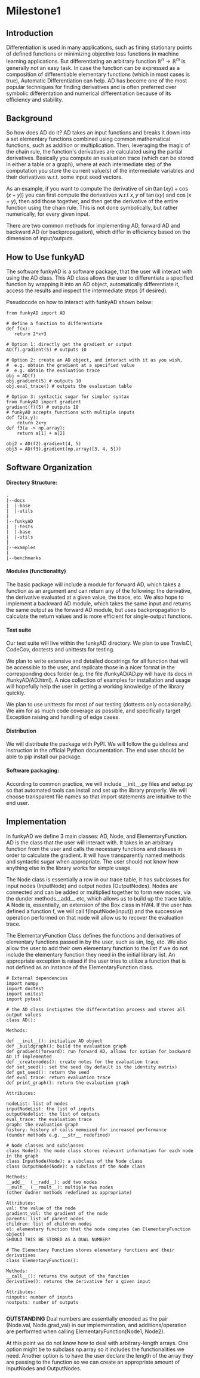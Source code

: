 # Milestone1

## Introduction
Differentiation is used in many applications, such as fining stationary points of defined functions or minimizing objective loss functions in machine learning applications. But differentiating an arbitrary function $\mathbb{R}^n \rightarrow \mathbb{R}^m$ is generally not an easy task. In case the function can be expressed as a composition of differentiable elementary functions (which in most cases is true), Automatic Differentiation can help. AD has become one of the most popular techniques for finding derivatives and is often preferred over symbolic differentation and numerical differentiation because of its efficiency and stability.
 
## Background
So how does AD do it? AD takes an input functions and breaks it down into a set elementary functions combined using common mathematical functions, such as addition or multiplication. Then, leveraging the magic of the chain rule, the function's derivatives are calculated using the partial derivatives. Basically you compute an evaluation trace (which can be stored in either a table or a graph), where at each intermediate step of the computation you store the current value(s) of the intermediate variables and their derivatives w.r.t. some input seed vectors. 

As an example, if you want to compute the derivative of $\sin(\tan(xy) + \cos(x + y))$ you can first compute the derivatives w.r.t $x,y$ of $\tan(xy)$ and $\cos(x + y)$, then add those together, and then get the derivative of the entire function using the chain rule. This is not done symbolically, but rather numerically, for every given input.

There are two common methods for implementing AD, forward AD and backward AD (or backpropagation), which differ in efficiency based on the dimension of input/outputs. 

## How to Use funkyAD

The software funkyAD is a software package, that the user will interact with using the AD class. This AD class allows the user to differentiate a specified function by wrapping it into an AD object, automatically differentiate it, access the results and inspect the intermediate steps (if desired).

Pseudocode on how to interact with funkyAD shown below: 
```
from funkyAD import AD

# define a function to differentiate 
def f(x):
   return 2*x+3
   
# Option 1: directly get the gradient or output 
AD(f).gradient(5) # outputs 10

# Option 2: create an AD object, and interact with it as you wish, 
#  e.g. obtain the gradient at a specified value
#  e.g. obtain the evaluation trace
obj = AD(f)
obj.gradient(5) # outputs 10
obj.eval_trace() # outputs the evaluation table

# Option 3: syntactic sugar for simpler syntax
from funkyAD import gradient
gradient(f)(5) # outputs 10
# funkyAD accepts functions with multiple inputs
def f2(x,y):
    return 2x+y
def f3(a -> np.array):
	return a[1] + a[2]

obj2 = AD(f2).gradient(4, 5)
obj3 = AD(f3).gradient(np.array([3, 4, 5]))

```

## Software Organization

#### Directory Structure: 
```
.
|--docs
|  |-base
|  |-utils
|
|--funkyAD
|  |-tests
|  |-base
|  |-utils
|
|--examples
|
|--benchmarks
```
#### Modules (functionality)

The basic package will include a module for forward AD, which takes a function as an argument and
can return any of the following: the derivative, the derivative evaluated at a given value, the trace, etc. We also hope to implement a backward AD module, which takes the same input and returns the same output as the forward AD module, but uses backpropagation to calculate the return values and is more efficient for single-output functions.

#### Test suite
Our test suite will live within the funkyAD directory. We plan to use TravisCI, CodeCov, doctests and unittests for testing. 

We plan to write extensive and detailed docstrings for all function that will be accessible to the user, and replicate those in a nicer format in the corresponding docs folder (e.g. the file /funkyAD/AD.py will have its docs in /funkyAD/AD.html). A nice collection of examples for installation and usage will hopefully help the user in getting a working knowledge of the library quickly.

We plan to use unittests for most of our testing (dottests only occasionally). We aim for as much code coverage as possible, and specifically target Exception raising and handling of edge cases.

#### Distribution
We will distribute the package with PyPI. We will follow the guidelines and instruction in the official Python documentation. The end user should be able to pip install our package.

#### Software packaging: 
According to common practice, we will include \_\_init\_\_.py files and setup.py so that automated tools can install and set up the library properly. We will choose transparent file names so that import statements are intuitive to the end user.

## Implementation

In funkyAD we define 3 main classes: AD, Node, and ElementaryFunction. AD is the class that the user will interact with. It takes in an arbitrary function from the user and calls the necessary functions and classes in order to calculate the gradient. It will have transparently named methods and syntactic sugar when appropriate. The user should not know how anything else in the library works for simple usage.

The Node class is essentially a row in our trace table, it has subclasses for input nodes (InputNode) and output nodes (OutputNodes). Nodes are connected and can be added or multiplied together to form new nodes, via the dunder methods\_\_add\_\_ etc, which allows us to build up the trace table. A Node is, essentially, an extension of the Box class in HW4. If the user has defined a function f, we will call f(InputNode(input)) and the successive operation performed on that node will allow us to recover the evaluation trace.

The ElementaryFunction Class defines the functions and derivatives of elementary functions passed in by the user, such as sin, log, etc. We also allow the user to add their own elementary function to the list if we do not include the elementary function they need in the initial library list. An appropriate exception is raised if the user tries to utilize a function that is not defined as an instance of the ElementaryFunction class.

```
# External dependencies
import numpy
import doctest
import unitest
import pytest

# the AD class instigates the differentation process and stores all output values
class AD():

Methods:
 
def __init__(): initialize AD object 
def _buildgraph(): build the evaluation graph
def gradient(forward): run forward AD, allows for option for backward AD if implemented
def _createnodes(): create notes for the evaluation trace
def set_seed(): set the seed (by default is the identity matrix)
def get_seed(): return the seed
def eval_trace: return evaluation trace  
def print_graph(): return the evaluation graph   

Attributes: 

nodeList: list of nodes
inputNodeList: the list of inputs
outputNodelist: the list of outputs
eval_trace: the evaluation trace   
graph: the evaluation graph 
history: history of calls memoized for increased performance
(dunder methods e.g. __str__ redefined)

# Node classes and subclasses 
class Node(): the node class stores relevant information for each node in the graph
class InputNode(Node): a subclass of the Node class
class OutputNode(Node): a subclass of the Node class

Methods:
__add__  (__radd__): add two nodes
__mult__ (__rmult__): multiple two nodes
(other dudner methods redefined as appropriate)

Attributes:   
val: the value of the node   
gradient_val: the gradient of the node
parents: list of parent nodes
children: list of children nodes
el: elementary function that the node computes (an ElementaryFunction object)
SHOULD THIS BE STORED AS A DUAL NUMBER?

# The Elementary Function stores elementary functions and their derivatives
class ElementaryFunction(): 

Methods:
__call__(): returns the output of the function
derivative(): returns the derivative for a given input

Attributes: 
ninputs: number of inputs  
noutputs: number of outputs 


```

**OUTSTANDING**
Dual numbers are essentially encoded as the pair (Node.val, Node.grad_val) in our implementation, and additions/operation are performed when calling ElementaryFunction(Node1, Node2).

At this point we do not know how to deal with arbitrary-length arrays. One option might be to subclass np.array so it includes the functionalities we need. Another option is to have the user declare the length of the array they are passing to the function so we can create an appropriate amount of InputNodes and OutputNodes.
